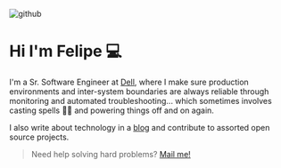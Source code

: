 ![github](https://user-images.githubusercontent.com/2183824/115489910-6a934400-a233-11eb-9a0b-99c57d46252d.png)

# Hi I'm Felipe 💻

I'm a Sr. Software Engineer at [Dell][dell], where I make sure production environments and inter-system boundaries are always reliable through monitoring and automated troubleshooting... which sometimes involves casting spells 📜✨ and powering things off and on again.

I also write about technology in a [blog][blog] and contribute to assorted open source projects.

> Need help solving hard problems? [Mail me!][mail]

[mail]: mailto:felipe.oltavares@gmail.com
[dell]: https://dell.com
[blog]: felipetavares.com
